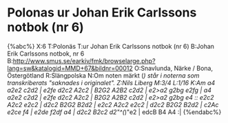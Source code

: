 # Polonas ur Johan Erik Carlssons notbok (nr 6)

{%abc%}
X:6
T:Polonäs
T:ur Johan Erik Carlssons notbok (nr 6)
B:Johan Erik Carlssons notbok, nr 6
B:http://www.smus.se/earkiv/fmk/browselarge.php?lang=sw&katalogid=MMD+67&bildnr=00012
O:Snavlunda, Närke / Bona, Östergötland
R:Slängpolska
N:Om noten märkt (*) står i noterna som transkriberats "saknades i originalet".
Z:Nils Liberg
M:3/4
L:1/16
K:Am
a4 a2e2 c2d2 | e2fe d2c2 A2c2 | B2G2 A2B2 c2d2 | e2>a2 g2bg e2fg |
a4 a2e2 c2d2 | e2fe d2c2 A2c2 | B2G2 A2B2 c2d2 | e2>a2 g2bg e4 ::
e2c2 A2c2 e2c2 | d2c2 B2G2 B2d2 | e2c2 A2c2 e2c2 | d2c2 B2G2 B2d2 |
c2Ac e2ce f4 | e2de f2df a4 | d2c2 B2c2 d2"^(*)"e2 | edcB B4 A4 :|
{%endabc%}
